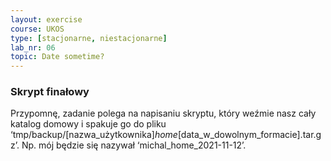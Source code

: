 ```yaml
---
layout: exercise
course: UKOS
type: [stacjonarne, niestacjonarne]
lab_nr: 06
topic: Date sometime?
---
```


### Skrypt finałowy

Przypomnę, zadanie polega na napisaniu skryptu, który weźmie nasz cały katalog domowy i spakuje go do pliku ‘tmp/backup/[nazwa_użytkownika]_home_[data_w_dowolnym_formacie].tar.gz’. Np. mój będzie się nazywał ‘michal_home_2021-11-12’.
